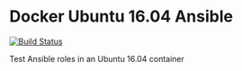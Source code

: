 # Docker Ubuntu 16.04 Ansible

[![Build Status](https://travis-ci.org/dovry/docker_ubuntu16_ansible.svg?branch=master)](https://travis-ci.org/dovry/docker_ubuntu16_ansible)

Test Ansible roles in an Ubuntu 16.04 container
